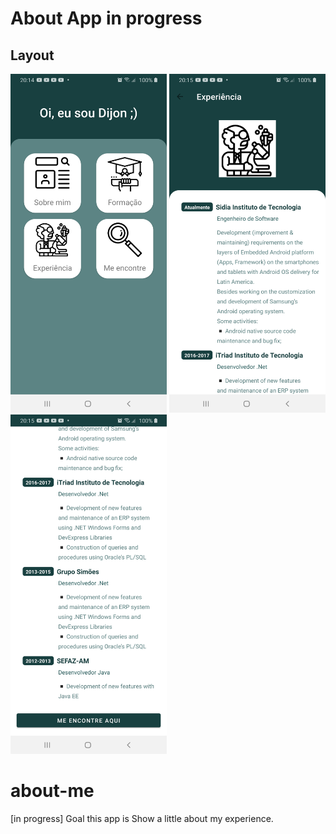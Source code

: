 # About App in progress
## Layout

<img src="screenshot/home.jpg" width="250"> <img src="screenshot/experience_screen1.jpg" width="250"> <img src="screenshot/experience_screen2.jpg" width="250">


# about-me
[in progress] Goal this app is Show a little about my experience.
